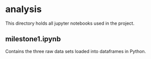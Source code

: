 # analysis

This directory holds all jupyter notebooks used in the project.

## milestone1.ipynb

Contains the three raw data sets loaded into dataframes in Python.
